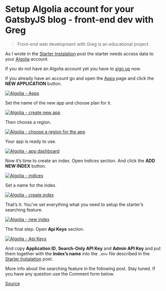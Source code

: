 # Setup Algolia account for your GatsbyJS blog - front-end dev with Greg

> Front-end web development with Greg is an educational project.

As I wrote in the [Starter Instalation](chrome-extension://cjedbglnccaioiolemnfhjncicchinao/install-blog-starter/) post the starter needs access data to your [Algolia](https://www.algolia.com/) account.

If you do not have an Algolia account yet you have to [sign up](https://www.algolia.com/users/sign_up) now.

If you already have an account go and open the [Apps](https://www.algolia.com/manage/applications) page and click the **NEW APPLICATION** button.

 [![Algolia - Apps](chrome-extension://cjedbglnccaioiolemnfhjncicchinao/static/algolia-apps-ff142da8f15e16ca7290d3f6190f9582-48538.png)](chrome-extension://cjedbglnccaioiolemnfhjncicchinao/static/algolia-apps-ff142da8f15e16ca7290d3f6190f9582-22d4e.png) 

Set the name of the new app and choose plan for it.

 [![Algolia - create new app](chrome-extension://cjedbglnccaioiolemnfhjncicchinao/static/algolia-create-app-550f290e3572463a1916e07985c6ca9b-48538.png)](chrome-extension://cjedbglnccaioiolemnfhjncicchinao/static/algolia-create-app-550f290e3572463a1916e07985c6ca9b-22d4e.png) 

Then choose a region.

 [![Algolia - choose a region for the app](chrome-extension://cjedbglnccaioiolemnfhjncicchinao/static/algolia-new-app-region-7c2b4d2af5ff543af25698935e234f41-48538.png)](chrome-extension://cjedbglnccaioiolemnfhjncicchinao/static/algolia-new-app-region-7c2b4d2af5ff543af25698935e234f41-dda6a.png) 

Your app is ready to use.

 [![Algolia - app dashboard](chrome-extension://cjedbglnccaioiolemnfhjncicchinao/static/algolia-new-app-fbfaffc9202cccd26c1784141b23e1eb-48538.png)](chrome-extension://cjedbglnccaioiolemnfhjncicchinao/static/algolia-new-app-fbfaffc9202cccd26c1784141b23e1eb-dda6a.png) 

Now it’s time to create an index. Open Indices section. And click the **ADD NEW INDEX** button.

 [![Algolia - indices](chrome-extension://cjedbglnccaioiolemnfhjncicchinao/static/algolia-no-indices-d9d1340155cd4630f3eaf7651b1b584d-48538.png)](chrome-extension://cjedbglnccaioiolemnfhjncicchinao/static/algolia-no-indices-d9d1340155cd4630f3eaf7651b1b584d-dda6a.png) 

Set a name for the index.

 [![Algolia - create index](chrome-extension://cjedbglnccaioiolemnfhjncicchinao/static/algolia-create-index-eae88d34618f56f9c008aa5edd15d636-48538.png)](chrome-extension://cjedbglnccaioiolemnfhjncicchinao/static/algolia-create-index-eae88d34618f56f9c008aa5edd15d636-22d4e.png) 

That’s it. You’ve set everything what you need to setup the starter’s searching feature.

 [![Algolia - new index](chrome-extension://cjedbglnccaioiolemnfhjncicchinao/static/algolia-indices-fbe55465f0b18afac23f76b7a33e419c-48538.png)](chrome-extension://cjedbglnccaioiolemnfhjncicchinao/static/algolia-indices-fbe55465f0b18afac23f76b7a33e419c-22d4e.png) 

The final step. Open **Api Keys** section.

 [![Algolia - Api Keys](chrome-extension://cjedbglnccaioiolemnfhjncicchinao/static/algolia-api-keys-59bdfae8910b0dcaa951470d5ad65f27-48538.png)](chrome-extension://cjedbglnccaioiolemnfhjncicchinao/static/algolia-api-keys-59bdfae8910b0dcaa951470d5ad65f27-dda6a.png) 

And copy **Application ID**, **Search-Only API Key** and **Admin API Key** and put them together with the **Index’s name** into the `.env` file described in the [Starter Instalation](chrome-extension://cjedbglnccaioiolemnfhjncicchinao/install-personal-blog-starter/) post.

More info about the searching feature in the following post. Stay tuned. If you have any question use the Comment form below.


[Source](https://dev.greglobinski.com/setup-algolia-account/)

